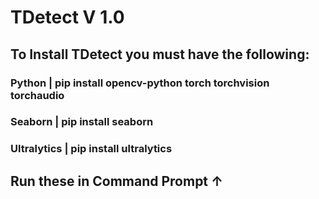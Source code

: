 # TDetect V 1.0

## To Install TDetect you must have the following:
### Python | pip install opencv-python torch torchvision torchaudio
### Seaborn | pip install seaborn
### Ultralytics | pip install ultralytics

## Run these in Command Prompt ↑
